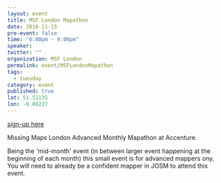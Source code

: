 ```yaml
---
layout: event
title: MSF London Mapathon
date: 2016-11-15
pre-event: false
time: "6:00pm - 9:00pm"
speaker: 
twitter: ""
organization: MSF London 
permalink: event/MSFLondonMapathon
tags: 
  - tuesday
category: event
published: true
lat: 51.51135
lon: -0.08227
---
```

[sign-up here](https://www.eventbrite.co.uk/e/missing-maps-london-november-mid-month-mapping-party-tickets-28890484216?aff=eac2)

Missing Maps London Advanced Monthly Mapathon at Accenture.

Being the 'mid-month' event (in between larger event happening at the beginning of each month) this small event is for advanced mappers ony. You will need to already be a confident mapper in JOSM to attend this event. 


